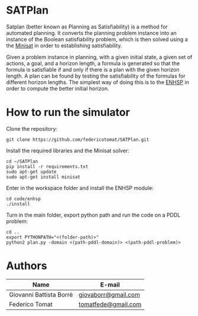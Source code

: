 # SATPlan

Satplan (better known as Planning as Satisfiability) is a method for automated planning. It converts the planning problem instance into an instance of the Boolean satisfiability problem, which is then solved using a the [Minisat](http://minisat.se/) in order to establishing satisfiability.

Given a problem instance in planning, with a given initial state, a given set of actions, a goal, and a horizon length, a formula is generated so that the formula is satisfiable if and only if there is a plan with the given horizon length. A plan can be found by testing the satisfiability of the formulas for different horizon lengths. The simplest way of doing this is to the [ENHSP](https://bitbucket.org/enricode/the-enhsp-planner/src/master/) in order to compute the better initial horizon.

# How to run the simulator
Clone the repository:
```
git clone https://github.com/federicotomat/SATPlan.git
```
Install the required libraries and the Minisat solver:
```
cd ~/SATPlan
pip install -r requirements.txt
sudo apt-get update
sudo apt-get install minisat
```
Enter in the workspace folder and install the ENHSP module:
```
cd code/enhsp
./install
```
Turn in the main folder, export python path and run the code on a PDDL problem:
```
cd ..
export PYTHONPATH="<(folder-path)>"
python2 plan.py -domain <(path-pddl-domain)> <(path-pddl-problem)>
```

# Authors
| Name | E-mail |
|------|--------|
| Giovanni Battista Borrè | giovaborr@gmail.com |
| Federico Tomat | tomatfede@gmail.com |
